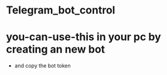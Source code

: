 # Telegram_bot_control
# you-can-use-this in your pc by creating an new bot 
- and copy the bot token